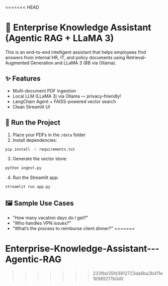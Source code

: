 <<<<<<< HEAD
# 🧠 Enterprise Knowledge Assistant (Agentic RAG + LLaMA 3)

This is an end-to-end intelligent assistant that helps employees find answers from internal HR, IT, and policy documents using Retrieval-Augmented Generation and LLaMA 3 (8B via Ollama).

## ✨ Features
- Multi-document PDF ingestion
- Local LLM (LLaMA 3) via Ollama — privacy-friendly!
- LangChain Agent + FAISS-powered vector search
- Clean Streamlit UI

## 🚀 Run the Project

1. Place your PDFs in the `/data` folder
2. Install dependencies:  
```bash
pip install -r requirements.txt
```
3. Generate the vector store:
```bash
python ingest.py
```
4. Run the Streamlit app:
```bash
streamlit run app.py
```

## 🖼️ Sample Use Cases
- "How many vacation days do I get?"
- "Who handles VPN issues?"
- "What’s the process to reimburse client dinner?"
=======
# Enterprise-Knowledge-Assistant---Agentic-RAG
>>>>>>> 233fbb35fd3912723da6ba3b411e16989217b0d0
